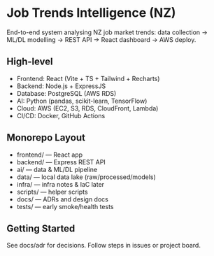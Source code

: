 # Job Trends Intelligence (NZ)

End-to-end system analysing NZ job market trends: data collection → ML/DL modelling → REST API → React dashboard → AWS deploy.

## High-level
- Frontend: React (Vite + TS + Tailwind + Recharts)
- Backend: Node.js + ExpressJS
- Database: PostgreSQL (AWS RDS)
- AI: Python (pandas, scikit-learn, TensorFlow)
- Cloud: AWS (EC2, S3, RDS, CloudFront, Lambda)
- CI/CD: Docker, GitHub Actions

## Monorepo Layout
- frontend/ — React app
- backend/ — Express REST API
- ai/ — data & ML/DL pipeline
- data/ — local data lake (raw/processed/models)
- infra/ — infra notes & IaC later
- scripts/ — helper scripts
- docs/ — ADRs and design docs
- tests/ — early smoke/health tests

## Getting Started
See docs/adr for decisions. Follow steps in issues or project board.
